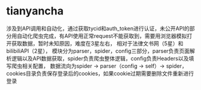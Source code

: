 # tianyancha

涉及到API调用和自动化，通过获取tycid和auth_token进行认证，未公开API的部分用自动化爬虫完成，有API使用正常request不能获取到，需要用浏览器模拟打开获取数据，暂时未知原因，难度在3星左右，
相对于法律文书网（5星）和 bilibiliAPI（2星），
模块分为parser，spider，config三部分，parser负责页面解析逻辑以及API数据获取，spider负责爬虫整体逻辑，config负责Headers以及填写爬虫相关配置，
数据流向为spider -> parser（config -> self）-> spider，cookies目录负责保存登录后的cookies，如果cookie过期需要删除文件重新进行登录

